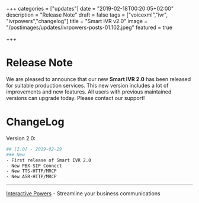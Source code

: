 +++
categories = ["updates"]
date = "2019-02-18T00:20:05+02:00"
description = "Release Note"
draft = false
tags = ["voicexml","ivr", "ivrpowers","changelog"]
title = "Smart IVR v2.0"
image = "/postimages/updates/ivrpowers-posts-01.102.jpeg"
featured = true

+++

# Release Note

We are pleased to announce that our new **Smart IVR 2.0** has been released for suitable production services. This new version includes a lot of improvements and new features. All users with previous maintained versions can upgrade today. Please contact our support!

# ChangeLog

Version 2.0:

```bash
## [2.0] - 2019-02-29
### New
- First release of Smart IVR 2.0
- New PBX-SIP Connect
- New TTS-HTTP/MRCP
- New ASR-HTTP/MRCP
```

---
[Interactive Powers](http://www.ivrpowers.com/) - Streamline your business communications
